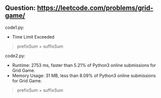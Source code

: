 ## Question: https://leetcode.com/problems/grid-game/

code1.py:
* Time Limit Exceeded
> prefixSum + suffixSum

code2.py:
* Runtime: 2753 ms, faster than 5.21% of Python3 online submissions for Grid Game.
* Memory Usage: 31 MB, less than 8.09% of Python3 online submissions for Grid Game.
> prefixSum + suffixSum
